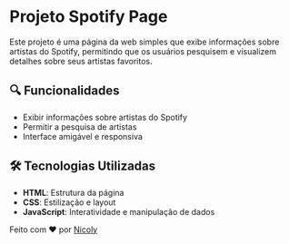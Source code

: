 # Projeto Spotify Page

Este projeto é uma página da web simples que exibe informações sobre artistas do Spotify, permitindo que os usuários pesquisem e visualizem detalhes sobre seus artistas favoritos.

## 🔍 Funcionalidades
- Exibir informações sobre artistas do Spotify
- Permitir a pesquisa de artistas
- Interface amigável e responsiva

## 🛠️ Tecnologias Utilizadas
- **HTML**: Estrutura da página
- **CSS**: Estilização e layout
- **JavaScript**: Interatividade e manipulação de dados

Feito com ♥ por [Nicoly](https://www.linkedin.com/in/nicoly-thereza-a96391285/)
